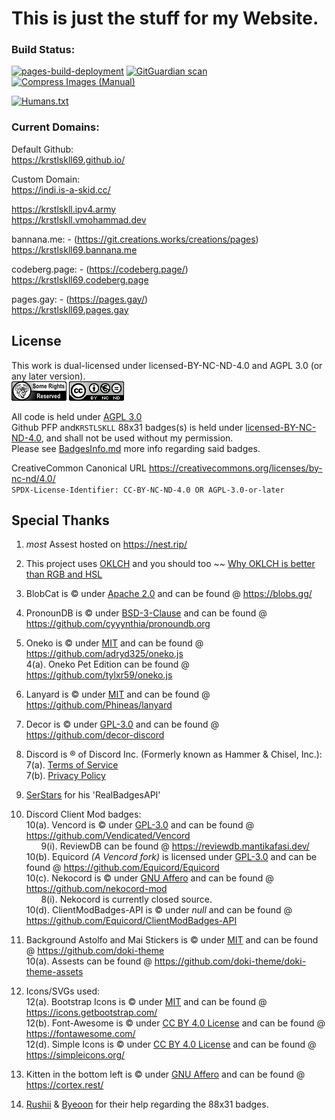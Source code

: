 # This is just the stuff for my Website. </br>

### Build Status: </br>

[![pages-build-deployment](https://github.com/KrstlSkll69/krstlskll69.github.com/actions/workflows/pages/pages-build-deployment/badge.svg)](https://github.com/KrstlSkll69/krstlskll69.github.com/actions/workflows/pages/pages-build-deployment) [![GitGuardian scan](https://github.com/KrstlSkll69/krstlskll69.github.com/actions/workflows/ggshield-action.yml/badge.svg)](https://github.com/KrstlSkll69/krstlskll69.github.com/actions/workflows/ggshield-action.yml) [![Compress Images (Manual)](https://github.com/KrstlSkll69/krstlskll69.github.com/actions/workflows/image-optimizer-manual.yml/badge.svg)](https://github.com/KrstlSkll69/krstlskll69.github.com/actions/workflows/image-optimizer-manual.yml) </br>

[![Humans.txt](https://humanstxt.org/img/oficial-logos/humanstxt-isolated-blank.gif)](https://humanstxt.org/)

### Current Domains:

Default Github: </br>
https://krstlskll69.github.io/ </br>

Custom Domain: </br>
https://indi.is-a-skid.cc/ </br>

https://krstlskll.ipv4.army </br>
https://krstlskll.vmohammad.dev </br>

bannana.me: - (https://git.creations.works/creations/pages) </br>
https://krstlskll69.bannana.me </br>

codeberg.page: - (https://codeberg.page/) </br>
https://krstlskll69.codeberg.page

pages.gay: - (https://pages.gay/) </br>
https://krstlskll69.pages.gay </br>

## License

This work is dual-licensed under licensed-BY-NC-ND-4.0 and AGPL 3.0 (or any later version).</br>
![AGPL-3.0](/assets/88x31/license/6b02eaab-97d5-4f9d-a415-26c0b32f8fc3.png) ![BY-BY-NC-ND-4.0](/assets/88x31/license/1f31c351-c2f1-496a-840c-68df52ebaca1.png) </br>

All code is held under [AGPL 3.0](/LICENSE.AGPL3) </br>
Github PFP and`KRSTLSKLL` 88x31 badges(s) is held under [licensed-BY-NC-ND-4.0](/LICENSE.NCND), and shall not be used without my permission. </br>
Please see [BadgesInfo.md](/assets/88x31/BadgesInfo.md) more info regarding said badges.</br>

CreativeCommon Canonical URL https://creativecommons.org/licenses/by-nc-nd/4.0/ </br>
`SPDX-License-Identifier: CC-BY-NC-ND-4.0 OR AGPL-3.0-or-later`

## Special Thanks

1. _most_ Assest hosted on https://nest.rip/

2. This project uses [OKLCH](https://oklch.com/) and you should too ~~ [Why OKLCH is better than RGB and HSL](https://evilmartians.com/chronicles/oklch-in-css-why-quit-rgb-hsl)

3. BlobCat is &copy; under [Apache 2.0](https://www.apache.org/licenses/LICENSE-2.0.html) and can be found @ https://blobs.gg/

4. PronounDB is &copy; under [BSD-3-Clause](https://raw.githubusercontent.com/cyyynthia/pronoundb.org/refs/heads/mistress/LICENSE) and can be found @ https://github.com/cyyynthia/pronoundb.org

5. Oneko is &copy; under [MIT](https://raw.githubusercontent.com/adryd325/oneko.js/refs/heads/main/LICENSE) and can be found @ https://github.com/adryd325/oneko.js </br>
   4(a). Oneko Pet Edition can be found @ https://github.com/tylxr59/oneko.js

6. Lanyard is &copy; under [MIT](https://raw.githubusercontent.com/Phineas/lanyard/refs/heads/main/LICENSE) and can be found @ https://github.com/Phineas/lanyard

7. Decor is &copy; under [GPL-3.0](https://www.gnu.org/licenses/gpl-3.0.en.html) and can be found @ https://github.com/decor-discord

8. Discord is &reg; of Discord Inc. (Formerly known as Hammer & Chisel, Inc.): </br>
   7(a). [Terms of Service](https://discord.com/terms/) </br>
   7(b). [Privacy Policy](https://discord.com/privacy) </br>

9. [SerStars](https://github.com/SerStars) for his 'RealBadgesAPI'</br>

10. Discord Client Mod badges: </br>
   10(a). Vencord is &copy; under [GPL-3.0](https://www.gnu.org/licenses/gpl-3.0.en.html) and can be found @ https://github.com/Vendicated/Vencord </br>
   &nbsp; &nbsp; &nbsp; 9(i). ReviewDB can be found @ https://reviewdb.mantikafasi.dev/ </br>
   10(b). Equicord _(A Vencord fork)_ is licensed under [GPL-3.0](https://www.gnu.org/licenses/gpl-3.0.en.html) and can be found @ https://github.com/Equicord/Equicord </br>
   10(c). Nekocord is &copy; under [GNU Affero](https://www.gnu.org/licenses/agpl-3.0.en.html) and can be found @ https://github.com/nekocord-mod </br>
   &nbsp; &nbsp; &nbsp; 8(i). Nekocord is currently closed source. </br>
   10(d). ClientModBadges-API is &copy; under _null_ and can be found @ https://github.com/Equicord/ClientModBadges-API </br>

11. Background Astolfo and Mai Stickers is &copy; under [MIT](https://raw.githubusercontent.com/doki-theme/doki-theme-github/refs/heads/master/LICENSE) and can be found @ https://github.com/doki-theme </br>
    10(a). Assests can be found @ https://github.com/doki-theme/doki-theme-assets

12. Icons/SVGs used: </br>
    12(a). Bootstrap Icons is &copy; under [MIT](https://raw.githubusercontent.com/twbs/icons/refs/heads/main/LICENSE) and can be found @ https://icons.getbootstrap.com/ <br>
    12(b). Font-Awesome is &copy; under [CC BY 4.0 License](https://creativecommons.org/licenses/by/4.0/) and can be found @ https://fontawesome.com/ </br>
    12(d). Simple Icons is &copy; under [CC BY 4.0 License](https://creativecommons.org/licenses/by/4.0/) and can be found @ https://simpleicons.org/ </br>

13. Kitten in the bottom left is &copy; under [GNU Affero](https://www.gnu.org/licenses/agpl-3.0.en.html) and can be found @ https://cortex.rest/

14. [Rushii](https://rushii.dev/) & [Byeoon](https://byeoon.dev/) for their help regarding the 88x31 badges.
